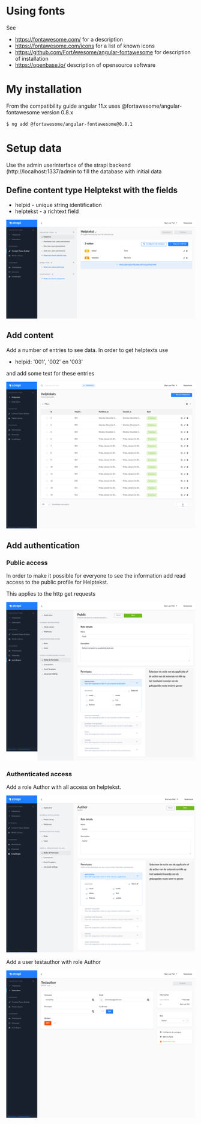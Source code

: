 # Using fonts

See  
- https://fontawesome.com/ for a description
- https://fontawesome.com/icons for a list of known icons
- https://github.com/FortAwesome/angular-fontawesome for description of installation
- https://openbase.io/ description of opensource software

# My installation

From the compatibility guide angular 11.x uses @fortawesome/angular-fontawesome version 0.8.x

```bash
$ ng add @fortawesome/angular-fontawesome@0.8.1
```

# Setup data
Use the admin userinterface of the strapi backend (http://localhost:1337/admin to fill the database with initial data

## Define content type Helptekst with the fields
- helpid - unique string identification
- helptekst - a richtext field
  
![image](images/strapi04.png)

## Add content
Add a number of entries to see data.
In order to get helptexts use
- helpid: '001', '002' en '003'
  
and add some text for these entries

![image](images/strapi03.png)

## Add authentication
### Public access
In order to make it possible for everyone to see the information add read access to the public profile for Helptekst.

This applies to the http get requests

![image](images/strapi00.png)

### Authenticated access

Add a role Author with all access on helptekst.

![image](images/strapi01.png)

Add a user testauthor with role Author

![image](images/strapi02.png)